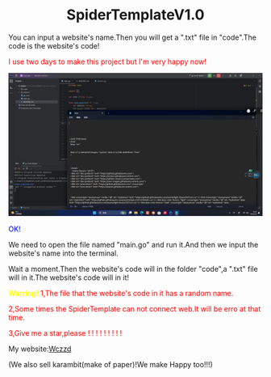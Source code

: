 <h1 style="text-align:center">SpiderTemplateV1.0</h1>
<p>You can input a website's name.Then you will get a ".txt" file in "code".The code is the website's code!</p>
<p style=color:red>I use two days to make this project but I'm very happy now!</p>
<img src="images/Spider.png"></img>
<p style=color:blue>OK!</p>
<p>We need to open the file named "main.go" and run it.And then we input the website's name into the terminal.</p>
<p>Wait a moment.Then the website's code will in the folder "code",a ".txt" file will in it.The website's code will in it!</p>
<p style=color:red>
<strong style=color:yellow>Warring!</strong>
1,The file that the website's code in it has a random name.
</p>
<p style=color:red>2,Some times the SpiderTemplate can not connect web.It will be erro at that time.</p>
<p style=color:red>3,Give me a star,please ! ! ! ! ! ! ! ! !</p>
<p>My website:<a href="https://wczzd.github.io">Wczzd</a></p>
<p>(We also sell karambit(make of paper)!We make Happy too!!!)</p>